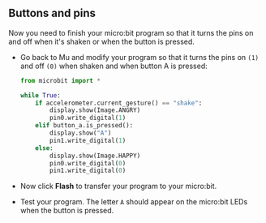 ## Buttons and pins
Now you need to finish your micro:bit program so that it turns the pins on and off when it's shaken or when the button is pressed.

- Go back to Mu and modify your program so that it turns the pins on `(1)` and off `(0)` when shaken and when button A is pressed:

	```python
	from microbit import *
    
    while True:
        if accelerometer.current_gesture() == "shake":
            display.show(Image.ANGRY)
            pin0.write_digital(1)
        elif button_a.is_pressed():
            display.show("A")
            pin1.write_digital(1)
        else:
            display.show(Image.HAPPY)
            pin0.write_digital(0)
            pin1.write_digital(0)
    ```
	
            
- Now click **Flash** to transfer your program to your micro:bit.
- Test your program. The letter `A` should appear on the micro:bit LEDs when the button is pressed.

